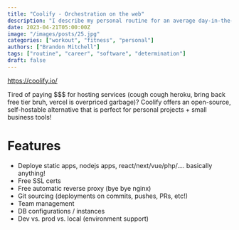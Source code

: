 ```yaml
---
title: "Coolify - Orchestration on the web"
description: "I describe my personal routine for an average day-in-the-life of Brandon Mitchell"
date: 2023-04-21T05:00:00Z
image: "/images/posts/25.jpg"
categories: ["workout", "fitness", "personal"]
authors: ["Brandon Mitchell"]
tags: ["routine", "career", "software", "determination"]
draft: false
---
```



https://coolify.io/

Tired of paying $$$ for hosting services (cough cough heroku, bring back free tier bruh, vercel is overpriced garbage)? Coolify offers an open-source, self-hostable alternative that is perfect for personal projects + small business tools!

# Features
- Deploye static apps, nodejs apps, react/next/vue/php/.... basically anything!
- Free SSL certs
- Free automatic reverse proxy (bye bye nginx)
- Git sourcing (deployments on commits, pushes, PRs, etc!)
- Team management
- DB configurations / instances
- Dev vs. prod vs. local (environment support)